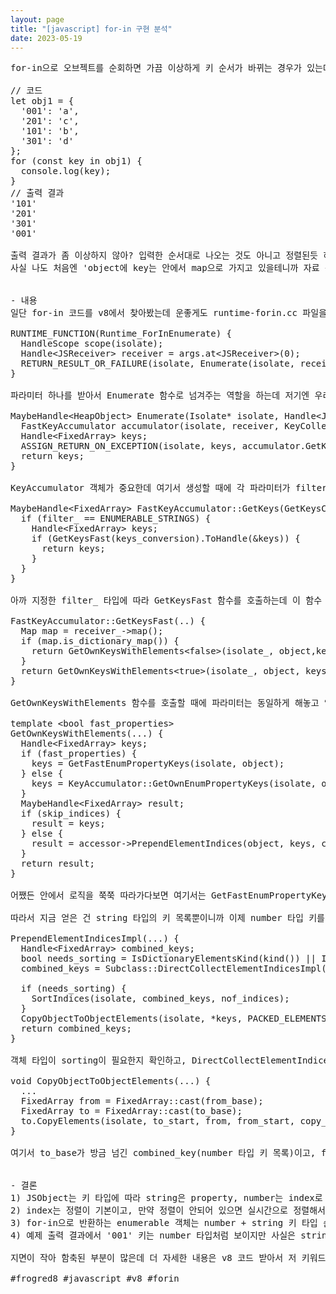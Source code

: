 ```yaml
---
layout: page
title: "[javascript] for-in 구현 분석"
date: 2023-05-19
---
```


<pre>
for-in으로 오브젝트를 순회하면 가끔 이상하게 키 순서가 바뀌는 경우가 있는데 아래 for-in 예제를 기준으로 설명할게.

// 코드
let obj1 = {
  '001': 'a',
  '201': 'c',
  '101': 'b',
  '301': 'd'
};
for (const key in obj1) {
  console.log(key);
}
// 출력 결과
'101'
'201'
'301'
'001'

출력 결과가 좀 이상하지 않아? 입력한 순서대로 나오는 것도 아니고 정렬된듯 하지만 안되어있기도 하고 그렇잖아.
사실 나도 처음엔 'object에 key는 안에서 map으로 가지고 있을테니까 자료 구조에 따라 추가/삭제할 때마다 순서가 임의로 바뀌겠지'라고 대충 생각했어. 그런데 실제로 구현부를 보니 많이 다르더라고. 그래서 이게 왜 이렇게 되는지 v8 코드 레벨로 분석해봤어.


- 내용
일단 for-in 코드를 v8에서 찾아봤는데 운좋게도 runtime-forin.cc 파일을 빨리 발견해서 꽤 쉽게 구현체를 찾을 수 있었어.

RUNTIME_FUNCTION(Runtime_ForInEnumerate) {
  HandleScope scope(isolate);
  Handle&lt;JSReceiver> receiver = args.at&lt;JSReceiver>(0);
  RETURN_RESULT_OR_FAILURE(isolate, Enumerate(isolate, receiver));
}

파라미터 하나를 받아서 Enumerate 함수로 넘겨주는 역할을 하는데 저기엔 우리가 순회하려는 오브젝트가 들어가게 돼. 그래서 넘겨주는 다음 함수를 보면,

MaybeHandle&lt;HeapObject> Enumerate(Isolate* isolate, Handle&lt;JSReceiver> receiver) {
  FastKeyAccumulator accumulator(isolate, receiver, KeyCollectionMode::kIncludePrototypes, ENUMERABLE_STRINGS, true);
  Handle&lt;FixedArray> keys;
  ASSIGN_RETURN_ON_EXCEPTION(isolate, keys, accumulator.GetKeys(accumulator.may_have_elements() ? GetKeysConversion::kConvertToString : GetKeysConversion::kNoNumbers), HeapObject);
  return keys;
}

KeyAccumulator 객체가 중요한데 여기서 생성할 때에 각 파라미터가 filter_:ENUMERABLE_STRINGS, is_for_in_:true, skip_indices_:false로 설정하고 있어. 이 객체에서 호출하는 GetKeys() 함수가 실제로 오브젝트의 멤버를 가져오는 메인 함수야.

MaybeHandle&lt;FixedArray> FastKeyAccumulator::GetKeys(GetKeysConversion keys_conversion) {
  if (filter_ == ENUMERABLE_STRINGS) {
    Handle&lt;FixedArray> keys;
    if (GetKeysFast(keys_conversion).ToHandle(&keys)) {
      return keys;
    }
  }
}

아까 지정한 filter_ 타입에 따라 GetKeysFast 함수를 호출하는데 이 함수 안에서 호출하는 부분이 재밌어. (아래 함수들도 모두 동일한 리턴 타입이라 가독성을 위해서 뺐어)

FastKeyAccumulator::GetKeysFast(..) {
  Map map = receiver_->map();
  if (map.is_dictionary_map()) {
    return GetOwnKeysWithElements&lt;false>(isolate_, object,keys_conversion, skip_indices_);
  }
  return GetOwnKeysWithElements&lt;true>(isolate_, object, keys_conversion, skip_indices_);
}

GetOwnKeysWithElements 함수를 호출할 때에 파라미터는 동일하게 해놓고 앞에 템플릿을 다르게 선언했더라고. 그래서 저 함수를 보면, fast_properties를 파라미터로 받지 않고 템플릿으로 선언해서 사용하는걸 볼 수 있어. 나라면 그냥 파라미터 하나 더 추가할텐데 저렇게 한 이유가 있었겠지? (이유가 좀 궁금하긴 하다)

template &lt;bool fast_properties>
GetOwnKeysWithElements(...) {
  Handle&lt;FixedArray> keys;
  if (fast_properties) {
    keys = GetFastEnumPropertyKeys(isolate, object);
  } else {
    keys = KeyAccumulator::GetOwnEnumPropertyKeys(isolate, object);
  }
  MaybeHandle&lt;FixedArray> result;
  if (skip_indices) {
    result = keys;
  } else {
    result = accessor->PrependElementIndices(object, keys, convert, ONLY_ENUMERABLE);
  }
  return result;
}

어쨌든 안에서 로직을 쭉쭉 따라가다보면 여기서는 GetFastEnumPropertyKeys 에서 ENUMERABLE_STRINGS 타입인 property를 얻게 돼. 여기서 중요한 건 코드 내에서 string 타입의 키는 property, number 타입의 키는 index로 부르고 있다는 거야.

따라서 지금 얻은 건 string 타입의 키 목록뿐이니까 이제 number 타입 키를 얻어야 돼. 그건 아까 skip_indices_가 false였으니까 PrependElementIndices 함수를 호출하는데 여기서 number 타입의 키 목록을 가져오게 돼.

PrependElementIndicesImpl(...) {
  Handle&lt;FixedArray> combined_keys;
  bool needs_sorting = IsDictionaryElementsKind(kind()) || IsSloppyArgumentsElementsKind(kind());
  combined_keys = Subclass::DirectCollectElementIndicesImpl(isolate, object, backing_store, needs_sorting ? GetKeysConversion::kKeepNumbers : convert, filter, combined_keys, &nof_indices);

  if (needs_sorting) {
    SortIndices(isolate, combined_keys, nof_indices);
  }
  CopyObjectToObjectElements(isolate, *keys, PACKED_ELEMENTS, 0, *combined_keys, PACKED_ELEMENTS, nof_indices, nof_property_keys);
  return combined_keys;
}

객체 타입이 sorting이 필요한지 확인하고, DirectCollectElementIndicesImpl 함수 호출해서 받은 combined_keys가 number 타입 키 목록이야. 여기서 sorting 여부에 따라 정렬 함수인 SortIndices를 호출해주고, 이후에 CopyObjectToObjectElements 함수 호출로 만들어진 combined_keys를 반환하는데 저 함수가 이제 마지막이야.

void CopyObjectToObjectElements(...) {
  ...
  FixedArray from = FixedArray::cast(from_base);
  FixedArray to = FixedArray::cast(to_base);
  to.CopyElements(isolate, to_start, from, from_start, copy_size, write_barrier_mode);
}

여기서 to_base가 방금 넘긴 combined_key(number 타입 키 목록)이고, from_base가 저 위에 GetFastEnumPropertyKeys 함수에서 가져온 string 키 목록이야. to에다가 from을 합치니까 결과적으로 number 타입 키 + string 타입 키 순서의 목록을 반환하게 되는거지.


- 결론
1) JSObject는 키 타입에 따라 string은 property, number는 index로 분리한다.
2) index는 정렬이 기본이고, 만약 정렬이 안되어 있으면 실시간으로 정렬해서 반환하기도 한다.
3) for-in으로 반환하는 enumerable 객체는 number + string 키 타입 순으로 가져와서 전달한다.
4) 예제 출력 결과에서 '001' 키는 number 타입처럼 보이지만 사실은 string 타입이라서 마지막 순서로 출력된다.

지면이 작아 함축된 부분이 많은데 더 자세한 내용은 v8 코드 받아서 저 키워드로 검색해보면 될거야.

#frogred8 #javascript #v8 #forin